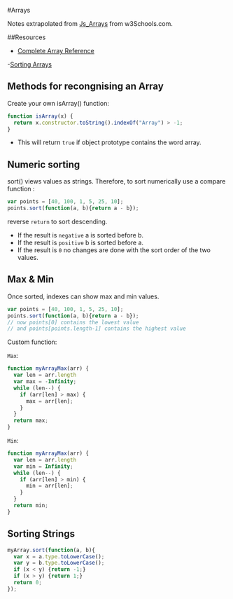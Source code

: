 #Arrays

Notes extrapolated from [Js_Arrays](https://www.w3schools.com/js/js_arrays.asp) from w3Schools.com. 

##Resources

- [Complete Array Reference](https://www.w3schools.com/jsref/jsref_obj_array.asp)

-[Sorting Arrays](https://www.w3schools.com/js/js_array_sort.asp)

## Methods for recongnising an Array

Create your own isArray() function: 

``` javascript
function isArray(x) {
  return x.constructor.toString().indexOf("Array") > -1;
}
```

- This will return `true` if object prototype contains the word array. 

## Numeric sorting

sort() views values as strings. Therefore, to sort numerically use a compare function    :

```javascript
var points = [40, 100, 1, 5, 25, 10];
points.sort(function(a, b){return a - b});
```

reverse `return` to sort descending. 

- If the result is `negative` a is sorted before b.
- If the result is `positive` b is sorted before a.
- If the result is `0` no changes are done with the sort order of the two values.

## Max & Min

Once sorted, indexes can show max and min values.

```javascript
var points = [40, 100, 1, 5, 25, 10];
points.sort(function(a, b){return a - b});
// now points[0] contains the lowest value
// and points[points.length-1] contains the highest value
```

Custom function: 

`Max`:

```javascript
function myArrayMax(arr) {
  var len = arr.length
  var max = -Infinity;
  while (len--) {
    if (arr[len] > max) {
      max = arr[len];
    }
  }
  return max;
}
```

`Min`:

```javascript
function myArrayMax(arr) {
  var len = arr.length
  var min = Infinity;
  while (len--) {
    if (arr[len] > min) {
      min = arr[len];
    }
  }
  return min;
}
```

## Sorting Strings


```javascript
myArray.sort(function(a, b){
  var x = a.type.toLowerCase();
  var y = b.type.toLowerCase();
  if (x < y) {return -1;}
  if (x > y) {return 1;}
  return 0;
});
```

